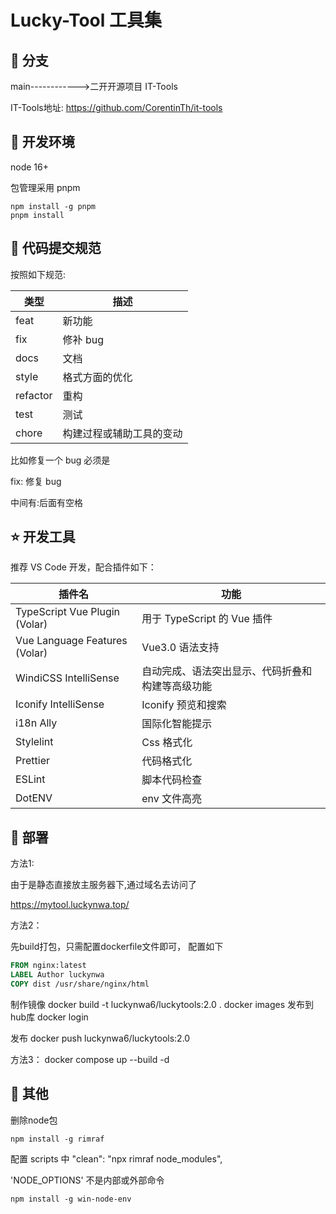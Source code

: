 # Lucky-Tool 工具集

## 🐑 分支

main------------>二开开源项目 IT-Tools

IT-Tools地址:
https://github.com/CorentinTh/it-tools

## 🐶 开发环境

node 16+

包管理采用 pnpm

```shell
npm install -g pnpm
pnpm install
```

## 🐯 代码提交规范

按照如下规范:

| 类型     | 描述                     |
| -------- | ------------------------ |
| feat     | 新功能                   |
| fix      | 修补 bug                 |
| docs     | 文档                     |
| style    | 格式方面的优化           |
| refactor | 重构                     |
| test     | 测试                     |
| chore    | 构建过程或辅助工具的变动 |

比如修复一个 bug 必须是

fix: 修复 bug

中间有:后面有空格

## ⭐️ 开发工具

推荐 VS Code 开发，配合插件如下：

| 插件名                        | 功能                                             |
| ----------------------------- | ------------------------------------------------ |
| TypeScript Vue Plugin (Volar) | 用于 TypeScript 的 Vue 插件                      |
| Vue Language Features (Volar) | Vue3.0 语法支持                                  |
| WindiCSS IntelliSense         | 自动完成、语法突出显示、代码折叠和构建等高级功能 |
| Iconify IntelliSense          | Iconify 预览和搜索                               |
| i18n Ally                     | 国际化智能提示                                   |
| Stylelint                     | Css 格式化                                       |
| Prettier                      | 代码格式化                                       |
| ESLint                        | 脚本代码检查                                     |
| DotENV                        | env 文件高亮                                     |

## 🚀 部署

方法1:

由于是静态直接放主服务器下,通过域名去访问了

https://mytool.luckynwa.top/

方法2：

先build打包，只需配置dockerfile文件即可，
配置如下

```dockerfile
FROM nginx:latest
LABEL Author luckynwa
COPY dist /usr/share/nginx/html

```

制作镜像
docker build -t luckynwa6/luckytools:2.0 .
docker images
发布到hub库
docker login

发布
docker push luckynwa6/luckytools:2.0

方法3：
docker compose up --build -d

## 🐷 其他

删除node包

```shell
npm install -g rimraf
```

配置 scripts 中 "clean": "npx rimraf node_modules",

'NODE_OPTIONS' 不是内部或外部命令

```shell
npm install -g win-node-env
```
